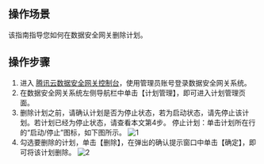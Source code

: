 ## 操作场景
该指南指导您如何在数据安全网关删除计划。



## 操作步骤
1. 进入 [腾讯云数据安全网关控制台](https://console.cloud.tencent.com/dasb)，使用管理员账号登录数据安全网关系统。
2. 在数据安全网关系统左侧导航栏中单击【计划管理】，即可进入计划管理页面。
3. 删除计划之前，请确认计划是否为停止状态，若为启动状态，请先停止该计划。若计划已经为停止状态，请查看本文第4步。
  停止计划：单击计划所在行的“启动/停止”图标，如下图所示。
  ![1](https://main.qcloudimg.com/raw/db8ee5e0291037fa51f71de8fd0c472e.png)
4. 勾选要删除的计划，单击【删除】，在弹出的确认提示窗口中单击【确定】，即可将该计划删除。
  ![2](https://main.qcloudimg.com/raw/0ddbff697bed83ac3976bfcd0d08eee9.png)
